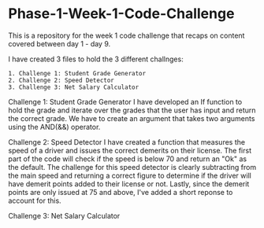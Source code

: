 # Phase-1-Week-1-Code-Challenge
This is a repository for the week 1 code challenge that recaps on content covered between day 1 - day 9.

I have created 3 files to hold the 3 different challnges:  

    1. Challenge 1: Student Grade Generator 
    2. Challenge 2: Speed Detector
    3. Challenge 3: Net Salary Calculator

Challenge 1: Student Grade Generator 
I have developed an If function to hold the grade and iterate over the grades that the user has input and return the correct grade.
We have to create an argument that takes two arguments using the AND(&&) operator.

Challenge 2: Speed Detector
I have created a function that measures the speed of a driver and issues the correct demerits on their license. The first part of the code will check if the speed is below 70 and return an "Ok" as the default. The challenge for this speed detector is clearly subtracting from the main speed and returning a correct figure to determine if the driver will have demerit points added to their license or not. Lastly, since the demerit points are only issued at 75 and above, I've added a short reponse to account for this.

Challenge 3: Net Salary Calculator
